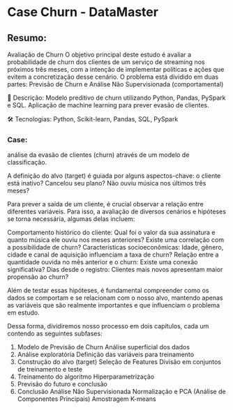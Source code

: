 # Case Churn - DataMaster 

## Resumo:
 Avaliação de Churn O objetivo principal deste estudo é avaliar a probabilidade de churn dos clientes de um serviço de streaming nos próximos três meses, com a intenção de implementar políticas e ações que evitem a concretização desse cenário.  O problema está dividido em duas partes:  Previsão de Churn e Análise Não Supervisionada (comportamental)

📝 Descrição:
Modelo preditivo de churn utilizando Python, Pandas, PySpark e SQL. Aplicação de machine learning para prever evasão de clientes.

🛠️ Tecnologias: Python, Scikit-learn, Pandas, SQL, PySpark

### Case:

 análise da evasão de clientes (churn) através de um modelo de classificação.

A definição do alvo (target) é guiada por alguns aspectos-chave: o cliente está inativo? Cancelou seu plano? Não ouviu música nos últimos três meses?

Para prever a saída de um cliente, é crucial observar a relação entre diferentes variáveis. Para isso, a avaliação de diversos cenários e hipóteses se torna necessária, algumas delas incluem:

Comportamento histórico do cliente: Qual foi o valor da sua assinatura e quanto música ele ouviu nos meses anteriores? Existe uma correlação com a possibilidade de churn? Características socioeconômicas: Idade, gênero, cidade e canal de aquisição influenciam a taxa de churn? 
Relação entre a quantidade ouvida no mês anterior e o churn: Existe uma conexão significativa? 
Dias desde o registro: Clientes mais novos apresentam maior propensão ao churn? 

Além de testar essas hipóteses, é fundamental compreender como os dados se comportam e se relacionam com o nosso alvo, mantendo apenas as variáveis que são realmente importantes e que influenciam o problema em estudo.

Dessa forma, dividiremos nosso processo em dois capítulos, cada um contendo as seguintes subfases:

1. Modelo de Previsão de Churn Análise superficial dos dados
2. Análise exploratória Definição das variáveis para treinamento
3. Construção do alvo (target) Seleção de Features Divisão em conjuntos de treinamento e teste
4. Treinamento do algoritmo Hiperparametrização
5. Previsão do futuro e conclusão
6. Conclusão Análise Não Supervisionada Normalização e PCA (Análise de Componentes Principais) Amostragem K-means
